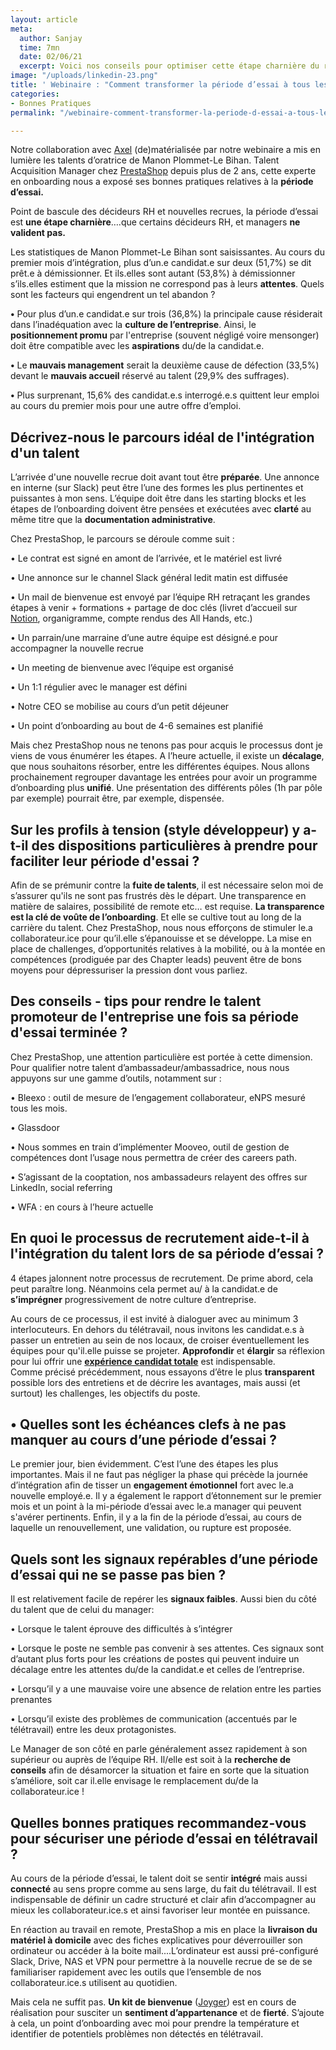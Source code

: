 ```yaml
---
layout: article
meta:
  author: Sanjay
  time: 7mn
  date: 02/06/21
  excerpt: Voici nos conseils pour optimiser cette étape charnière du recrutement
image: "/uploads/linkedin-23.png"
title: ' Webinaire : "Comment transformer la période d’essai à tous les coups ?" '
categories:
- Bonnes Pratiques
permalink: "/webinaire-comment-transformer-la-periode-d-essai-a-tous-les-coups/"

---
```

Notre collaboration avec [Axel](https://www.heyaxel.com/) (de)matérialisée par notre webinaire a mis en lumière les talents d’oratrice de Manon Plommet-Le Bihan. Talent Acquisition Manager chez [PrestaShop](https://blog.refty.co/comment-prestashop-a-structure-son-processus-de-recrutement/) depuis plus de 2 ans, cette experte en onboarding nous a exposé ses bonnes pratiques relatives à la **période d’essai.**

Point de bascule des décideurs RH et nouvelles recrues, la période d’essai est **une étape charnière**….que certains décideurs RH, et managers **ne valident pas.**

Les statistiques de Manon Plommet-Le Bihan sont saisissantes. Au cours du premier mois d’intégration, plus d’un.e candidat.e sur deux (51,7%) se dit prêt.e à démissionner. Et ils.elles sont autant (53,8%) à démissionner s’ils.elles estiment que la mission ne correspond pas à leurs **attentes**. Quels sont les facteurs qui engendrent un tel abandon ?

**•** Pour plus d’un.e candidat.e sur trois (36,8%) la principale cause résiderait dans l’inadéquation avec la **culture de l’entreprise**. Ainsi, le **positionnement promu** par l'entreprise (souvent négligé voire mensonger) doit être compatible avec les **aspirations** du/de la candidat.e.

**•** Le **mauvais management** serait la deuxième cause de défection (33,5%) devant le **mauvais accueil** réservé au talent (29,9% des suffrages).

**•** Plus surprenant, 15,6% des candidat.e.s interrogé.e.s quittent leur emploi au cours du premier mois pour une autre offre d’emploi.

## **Décrivez-nous le parcours idéal de l'intégration d'un talent**

L’arrivée d'une nouvelle recrue doit avant tout être **préparée**. Une annonce en interne (sur Slack) peut être l’une des formes les plus pertinentes et puissantes à mon sens. L’équipe doit être dans les starting blocks et les étapes de l’onboarding doivent être pensées et exécutées avec **clarté** au même titre que la **documentation administrative**.

Chez PrestaShop, le parcours se déroule comme suit :

• Le contrat est signé en amont de l’arrivée, et le matériel est livré

• Une annonce sur le channel Slack général ledit matin est diffusée

• Un mail de bienvenue est envoyé par l’équipe RH retraçant les grandes étapes à venir + formations + partage de doc clés (livret d’accueil sur [Notion](https://www.notion.so/), organigramme, compte rendus des All Hands, etc.)

• Un parrain/une marraine d’une autre équipe est désigné.e pour accompagner la nouvelle recrue

• Un meeting de bienvenue avec l’équipe est organisé

• Un 1:1 régulier avec le manager est défini

• Notre CEO se mobilise au cours d’un petit déjeuner

• Un point d’onboarding au bout de 4-6 semaines est planifié

Mais chez PrestaShop nous ne tenons pas pour acquis le processus dont je viens de vous énumérer les étapes. A l’heure actuelle, il existe un **décalage**, que nous souhaitons résorber, entre les différentes équipes. Nous allons prochainement regrouper davantage les entrées pour avoir un programme d’onboarding plus **unifié**. Une présentation des différents pôles (1h par pôle par exemple) pourrait être, par exemple, dispensée.

## **Sur les profils à tension (style développeur) y a-t-il des dispositions particulières à prendre pour faciliter leur période d'essai ?**

Afin de se prémunir contre la **fuite de talents**, il est nécessaire selon moi de s’assurer qu'ils ne sont pas frustrés dès le départ. Une transparence en matière de salaires, possibilité de remote etc… est requise. **La transparence est la clé de voûte de l’onboarding**. Et elle se cultive tout au long de la carrière du talent. Chez PrestaShop, nous nous efforçons de stimuler le.a collaborateur.ice pour qu’il.elle s’épanouisse et se développe. La mise en place de challenges, d’opportunités relatives à la mobilité, ou à la montée en compétences (prodiguée par des Chapter leads) peuvent être de bons moyens pour dépressuriser la pression dont vous parliez.

## **Des conseils - tips pour rendre le talent promoteur de l'entreprise une fois sa période d'essai terminée ?**

Chez PrestaShop, une attention particulière est portée à cette dimension. Pour qualifier notre talent d’ambassadeur/ambassadrice, nous nous appuyons sur une gamme d’outils, notamment sur :

• Bleexo : outil de mesure de l’engagement collaborateur, eNPS mesuré tous les mois.

• Glassdoor

• Nous sommes en train d’implémenter Mooveo, outil de gestion de compétences dont l’usage nous permettra de créer des careers path.

• S’agissant de la cooptation, nos ambassadeurs relayent des offres sur LinkedIn, social referring

• WFA : en cours à l’heure actuelle

## **En quoi le processus de recrutement aide-t-il à l'intégration du talent lors de sa période d’essai ?**

4 étapes jalonnent notre processus de recrutement. De prime abord, cela peut paraître long. Néanmoins cela permet au/ à la candidat.e de **s’imprégner** progressivement de notre culture d’entreprise.

Au cours de ce processus, il est invité à dialoguer avec au minimum 3 interlocuteurs. En dehors du télétravail, nous invitons les candidat.e.s à passer un entretien au sein de nos locaux, de croiser éventuellement les équipes pour qu'il.elle puisse se projeter. **Approfondir** et **élargir** sa réflexion pour lui offrir une [**expérience candidat totale**](https://blog.refty.co/qu-est-ce-que-experience-candidat/) est indispensable.  
Comme précisé précédemment, nous essayons d’être le plus **transparent** possible lors des entretiens et de décrire les avantages, mais aussi (et surtout) les challenges, les objectifs du poste.

## • Quelles sont les échéances clefs à ne pas manquer au cours d’une période d’essai ?

Le premier jour, bien évidemment. C’est l’une des étapes les plus importantes. Mais il ne faut pas négliger la phase qui précède la journée d’intégration afin de tisser un **engagement émotionnel** fort avec le.a nouvelle employé.e. Il y a également le rapport d’étonnement sur le premier mois et un point à la mi-période d’essai avec le.a manager qui peuvent s'avérer pertinents. Enfin, il y a la fin de la période d’essai, au cours de laquelle un renouvellement, une validation, ou rupture est proposée.

## **Quels sont les signaux repérables d’une période d’essai qui ne se passe pas bien ?**

Il est relativement facile de repérer les **signaux faibles**. Aussi bien du côté du talent que de celui du manager:

• Lorsque le talent éprouve des difficultés à s’intégrer

• Lorsque le poste ne semble pas convenir à ses attentes. Ces signaux sont d’autant plus forts pour les créations de postes qui peuvent induire un décalage entre les attentes du/de la candidat.e et celles de l’entreprise.

• Lorsqu’il y a une mauvaise voire une absence de relation entre les parties prenantes

• Lorsqu’il existe des problèmes de communication (accentués par le télétravail) entre les deux protagonistes.

Le Manager de son côté en parle généralement assez rapidement à son supérieur ou auprès de l’équipe RH. Il/elle est soit à la **recherche de conseils** afin de désamorcer la situation et faire en sorte que la situation s’améliore, soit car il.elle envisage le remplacement du/de la collaborateur.ice !

## **Quelles bonnes pratiques recommandez-vous pour sécuriser une période d’essai en télétravail ?**

Au cours de la période d’essai, le talent doit se sentir **intégré** mais aussi **connecté** au sens propre comme au sens large, du fait du télétravail. Il est indispensable de définir un cadre structuré et clair afin d’accompagner au mieux les collaborateur.ice.s et ainsi favoriser leur montée en puissance.

En réaction au travail en remote, PrestaShop a mis en place la **livraison du matériel à domicile** avec des fiches explicatives pour déverrouiller son ordinateur ou accéder à la boite mail....L’ordinateur est aussi pré-configuré Slack, Drive, NAS et VPN pour permettre à la nouvelle recrue de se de se familiariser rapidement avec les outils que l’ensemble de nos collaborateur.ice.s utilisent au quotidien.

Mais cela ne suffit pas. **Un kit de bienvenue** ([Joyger](https://www.joyger.fr/)) est en cours de réalisation pour susciter un **sentiment d’appartenance** et de **fierté**. S’ajoute à cela, un point d’onboarding avec moi pour prendre la température et identifier de potentiels problèmes non détectés en télétravail.